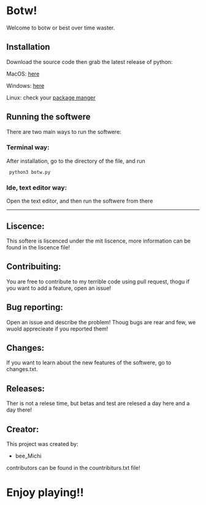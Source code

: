 # Botw!

Welcome to botw or best over time waster.

## Installation

Download the source code then grab the latest release of python:

MacOS: [here](https://www.python.org/downloads/macos/)

Windows: [here](https://www.python.org/downloads/windows/)

Linux: check your [package manger](https://www.geeksforgeeks.org/how-to-install-python-on-linux/)

## Running the softwere

There are two main ways to run the softwere:

### Terminal way:

After installation, go to the directory of the file, and run 

``` python3 botw.py```

### Ide, text editor way:

Open the text editor, and then run the softwere from there

---

## Liscence:

This softere is liscenced under the mit liscence, more information can be found in the liscence file!

## Contribuiting:

You are free to contribute to my terrible code using pull request, thogu if you want to add a feature, open an issue!

## Bug reporting:

Open an issue and describe the problem! Thoug bugs are rear and few, we wuold apprecieate if you reported them!

## Changes:

If you want to learn about the new features of the softwere, go to changes.txt.

## Releases:

Ther is not a relese time, but betas and test are relesed a day here and a day there!

## Creator:

This project was created by:

- bee_Michi

contributors can be found in the countribiturs.txt file!

# Enjoy playing!!